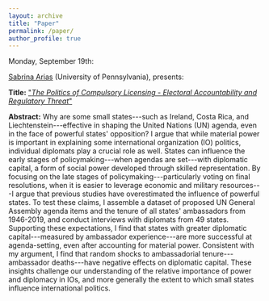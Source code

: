 ```yaml
---
layout: archive
title: "Paper"
permalink: /paper/
author_profile: true
---
```



Monday, September 19th:

[Sabrina Arias](https://sabrinabarias.com/) (University of Pennsylvania), presents:

**Title:** ["*The Politics of Compulsory Licensing - Electoral Accountability and Regulatory Threat*"](https://gsipe-workshop.github.io/files/paper_gsipe_workshop.pdf)

**Abstract:**
Why are some small states---such as Ireland, Costa Rica, and Liechtenstein---effective in shaping the United Nations (UN) agenda, even in the face of powerful states' opposition? I argue that while material power is important in explaining some international organization (IO) politics, individual diplomats play a crucial role as well. States can influence the early stages of policymaking---when agendas are set---with diplomatic capital, a form of social power developed through skilled representation. By focusing on the late stages of policymaking---particularly voting on final resolutions, when it is easier to leverage economic and military resources---I argue that previous studies have overestimated the influence of powerful states. To test these claims, I assemble a dataset of proposed UN General Assembly agenda items and the tenure of all states' ambassadors from 1946-2019, and conduct interviews with diplomats from 49 states. Supporting these expectations, I find that states with greater diplomatic capital---measured by ambassador experience---are more successful at agenda-setting, even after accounting for material power. Consistent with my argument, I find that random shocks to ambassadorial tenure---ambassador deaths---have negative effects on diplomatic capital. These insights challenge our understanding of the relative importance of power and diplomacy in IOs, and more generally the extent to which small states influence international politics.

